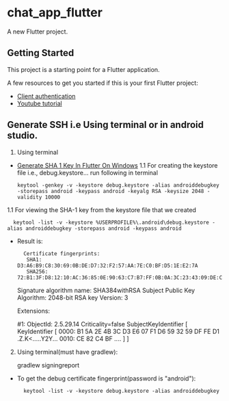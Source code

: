 # chat_app_flutter

A new Flutter project.

## Getting Started

This project is a starting point for a Flutter application.

A few resources to get you started if this is your first Flutter project:

- [Client authentication](https://developers.google.com/android/guides/client-auth)
- [Youtube tutorial](https://www.youtube.com/watch?v=Qwk5oIAkgnY&t=704s&ab_channel=BackslashFlutter)


## Generate SSH i.e Using terminal or in android studio.
1. Using terminal
- [Generate SHA 1 Key In Flutter On Windows](https://www.youtube.com/watch?v=wGOTwojezy8&ab_channel=BackslashFlutter)
  1.1 For creating the keystore file i.e., debug.keystore... run following in terminal

      keytool -genkey -v -keystore debug.keystore -alias androiddebugkey -storepass android -keypass android -keyalg RSA -keysize 2048 -validity 10000

1.1 For viewing the SHA-1 key from the keystore file that we created

      keytool -list -v -keystore %USERPROFILE%\.android\debug.keystore -alias androiddebugkey -storepass android -keypass android

- Result is:

        Certificate fingerprints:
         SHA1: D3:A6:B9:C8:30:69:0B:DE:D7:32:F2:57:AA:7E:C0:BF:D5:1E:E2:7A
         SHA256: 72:B1:3F:D8:12:10:AC:36:85:0E:90:63:C7:B7:FF:0B:0A:3C:23:43:09:DE:C0:A8:E9:2E:06:98:B5:79:7E:02
  	Signature algorithm name: SHA384withRSA
  	Subject Public Key Algorithm: 2048-bit RSA key
  	Version: 3
  	
  	Extensions:
  	
  	#1: ObjectId: 2.5.29.14 Criticality=false
  	SubjectKeyIdentifier [
  	KeyIdentifier [
  	0000: B1 5A 2E 4B 3C D3 E6 07   F1 D6 59 32 59 DF FE D1  .Z.K<.....Y2Y...
  	0010: CE 82 C4 BF                                        ....
  	]
  	]

2. Using terminal(must have gradlew):

   gradlew signingreport



- To get the debug certificate fingerprint(password is "android"):

        keytool -list -v -keystore debug.keystore -alias androiddebugkey

